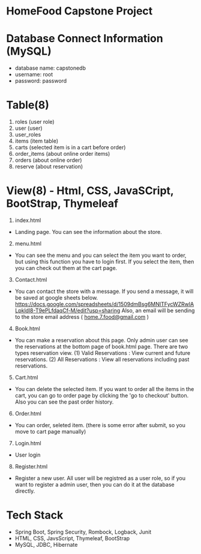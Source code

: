 # HomeFood Capstone Project

# Database Connect Information (MySQL)
- database name: capstonedb
- username: root
- password: password

# Table(8)
1. roles (user role)
2. user  (user)
3. user_roles
4. items (item table)
5. carts (selected item is in a cart before order)
6. order_items (about online order items)
7. orders   (about online order)
8. reserve (about reservation)

# View(8) - Html, CSS, JavaSCript, BootStrap, Thymeleaf
1. index.html
  - Landing page. You can see the information about the store.

2. menu.html
  - You can see the menu and you can select the item you want to order, but using this function you have to login first. 
    If you select the item, then you can check out them at the cart page.

3. Contact.html
 - You can contact the store with a message.
   If you send a message, it will be saved at google sheets below.
   https://docs.google.com/spreadsheets/d/1509dmBsg6MNITFycWZRwlALpkldl8-T9ePLfdaqCf-M/edit?usp=sharing
   Also, an email will be sending to the store email address ( home.7.food@gmail.com )
        
4. Book.html
 - You can make a reservation about this page.
   Only admin user can see the reservations at the bottom page of book.html page.
   There are two types reservation view.
   (1) Valid Reservations : View current and future reservations.
   (2) All Reservations : View all reservations including past reservations.

5. Cart.html
 - You can delete the selected item.
   If you want to order all the items in the cart, you can go to order page by clicking the 'go to checkout' button.
   Also you can see the past order history.

6. Order.html
 - You can order, seleted item. (there is some error after submit, so you move to cart page manually)

7. Login.html
 - User login
   
8. Register.html
 - Register a new user.
   All user will be registred as a user role, so if you want to register a admin user, then you can do it at the database directly.   

# Tech Stack
- Spring Boot, Spring Security, Rombock, Logback, Junit 
- HTML, CSS, JavsScript, Thymeleaf, BootStrap
- MySQL, JDBC, Hibernate
